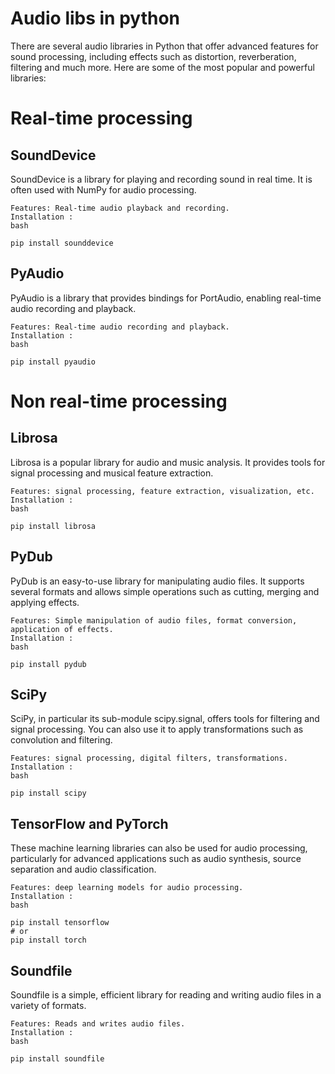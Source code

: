 Audio libs in python
===

There are several audio libraries in Python that offer advanced features for sound processing, 
including effects such as distortion, reverberation, filtering and much more. 
Here are some of the most popular and powerful libraries:

# Real-time processing

## SoundDevice

SoundDevice is a library for playing and recording sound in real time. It is often used with NumPy for audio processing.

    Features: Real-time audio playback and recording.
    Installation :
    bash

    pip install sounddevice

## PyAudio

PyAudio is a library that provides bindings for PortAudio, enabling real-time audio recording and playback.

    Features: Real-time audio recording and playback.
    Installation :
    bash

    pip install pyaudio

# Non real-time processing

## Librosa

Librosa is a popular library for audio and music analysis. It provides tools for signal processing and musical feature extraction.

    Features: signal processing, feature extraction, visualization, etc.
    Installation :
    bash

    pip install librosa

## PyDub

PyDub is an easy-to-use library for manipulating audio files. It supports several formats and allows simple operations such as cutting, merging and applying effects.

    Features: Simple manipulation of audio files, format conversion, application of effects.
    Installation :
    bash

    pip install pydub

## SciPy

SciPy, in particular its sub-module scipy.signal, offers tools for filtering and signal processing. You can also use it to apply transformations such as convolution and filtering.

    Features: signal processing, digital filters, transformations.
    Installation :
    bash

    pip install scipy


## TensorFlow and PyTorch

These machine learning libraries can also be used for audio processing, particularly for advanced applications such as audio synthesis, source separation and audio classification.

    Features: deep learning models for audio processing.
    Installation :
    bash

    pip install tensorflow
    # or
    pip install torch

## Soundfile

Soundfile is a simple, efficient library for reading and writing audio files in a variety of formats.

    Features: Reads and writes audio files.
    Installation :
    bash

    pip install soundfile
